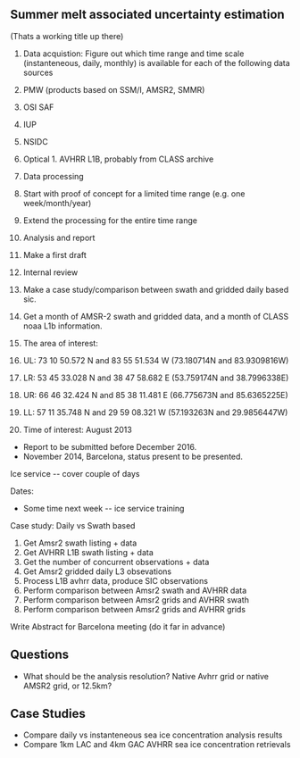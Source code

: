 Summer melt associated uncertainty estimation
---------------------------------------------

(Thats a working title up there)

 1. Data acquistion: Figure out which time range and time scale (instanteneous, daily, monthly) is available for each of the following data sources
  1. PMW (products based on SSM/I, AMSR2, SMMR)
   1. OSI SAF
   1. IUP
   1. NSIDC
  1. Optical
    1. AVHRR L1B, probably from CLASS archive 
 1. Data processing
  1. Start with proof of concept for a limited time range (e.g. one week/month/year)
  1. Extend the processing for the entire time range
 1. Analysis and report
  1. Make a first draft
  1. Internal review


1. Make a case study/comparison between swath and gridded daily based sic.
 1. Get a month of AMSR-2 swath and gridded data, and a month of CLASS noaa L1b information.
 1. The area of interest:
  1. UL: 73 10 50.572 N and 83 55 51.534 W (73.180714N and 83.9309816W)
  1. LR: 53 45 33.028 N and 38 47 58.682 E (53.759174N and 38.7996338E)
  1. UR: 66 46 32.424 N and 85 38 11.481 E (66.775673N and 85.6365225E)
  1. LL: 57 11 35.748 N and 29 59 08.321 W (57.193263N and 29.9856447W)
 1. Time of interest: August 2013

 * Report to be submitted before December 2016.
 * November 2014, Barcelona, status present to be presented.


 Ice service -- cover couple of days

 Dates:
  * Some time next week -- ice service training


  Case study: Daily vs Swath based

  1. Get Amsr2 swath listing + data
  1. Get AVHRR L1B swath listing + data
  1. Get the number of concurrent observations + data
  1. Get Amsr2 gridded daily L3 obsevations
  1. Process L1B avhrr data, produce SIC observations
  1. Perform comparison between Amsr2 swath and AVHRR data
  1. Perform comparison between Amsr2 grids and AVHRR swath
  1. Perform comparison between Amsr2 grids and AVHRR grids

Write Abstract for Barcelona meeting (do it far in advance)

Questions
---------

 * What should be the analysis resolution? Native Avhrr grid or native AMSR2 grid, or 12.5km?

Case Studies
------------

 * Compare daily vs instanteneous sea ice concentration analysis results
 * Compare 1km LAC and 4km GAC AVHRR sea ice concentration retrievals
